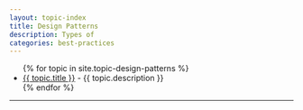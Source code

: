 ```yaml
---
layout: topic-index
title: Design Patterns
description: Types of
categories: best-practices
---
```


  <ul>{% for topic in site.topic-design-patterns %}
      <li><a href="{{topic.url}}">{{ topic.title }}</a> - {{ topic.description }}</li>
      {% endfor %}
  </ul>
<hr>